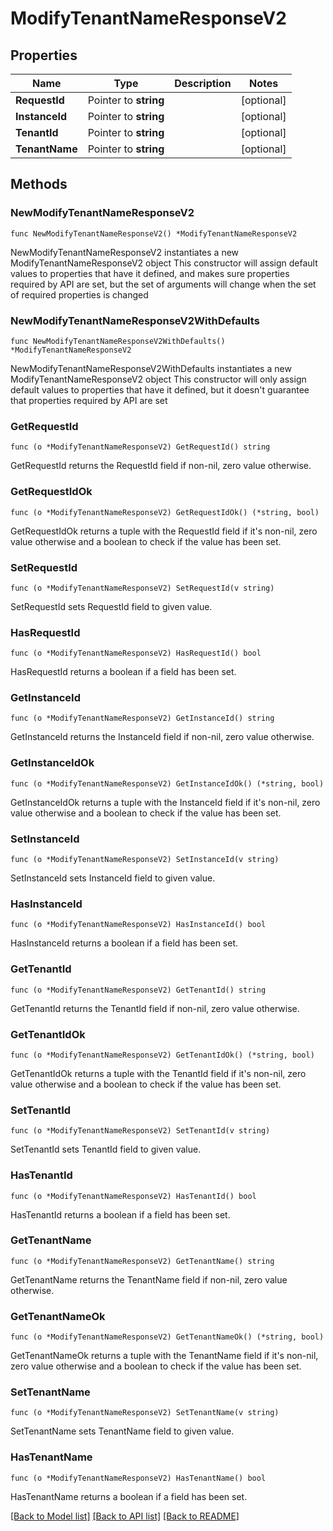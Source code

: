 # ModifyTenantNameResponseV2

## Properties

Name | Type | Description | Notes
------------ | ------------- | ------------- | -------------
**RequestId** | Pointer to **string** |  | [optional] 
**InstanceId** | Pointer to **string** |  | [optional] 
**TenantId** | Pointer to **string** |  | [optional] 
**TenantName** | Pointer to **string** |  | [optional] 

## Methods

### NewModifyTenantNameResponseV2

`func NewModifyTenantNameResponseV2() *ModifyTenantNameResponseV2`

NewModifyTenantNameResponseV2 instantiates a new ModifyTenantNameResponseV2 object
This constructor will assign default values to properties that have it defined,
and makes sure properties required by API are set, but the set of arguments
will change when the set of required properties is changed

### NewModifyTenantNameResponseV2WithDefaults

`func NewModifyTenantNameResponseV2WithDefaults() *ModifyTenantNameResponseV2`

NewModifyTenantNameResponseV2WithDefaults instantiates a new ModifyTenantNameResponseV2 object
This constructor will only assign default values to properties that have it defined,
but it doesn't guarantee that properties required by API are set

### GetRequestId

`func (o *ModifyTenantNameResponseV2) GetRequestId() string`

GetRequestId returns the RequestId field if non-nil, zero value otherwise.

### GetRequestIdOk

`func (o *ModifyTenantNameResponseV2) GetRequestIdOk() (*string, bool)`

GetRequestIdOk returns a tuple with the RequestId field if it's non-nil, zero value otherwise
and a boolean to check if the value has been set.

### SetRequestId

`func (o *ModifyTenantNameResponseV2) SetRequestId(v string)`

SetRequestId sets RequestId field to given value.

### HasRequestId

`func (o *ModifyTenantNameResponseV2) HasRequestId() bool`

HasRequestId returns a boolean if a field has been set.

### GetInstanceId

`func (o *ModifyTenantNameResponseV2) GetInstanceId() string`

GetInstanceId returns the InstanceId field if non-nil, zero value otherwise.

### GetInstanceIdOk

`func (o *ModifyTenantNameResponseV2) GetInstanceIdOk() (*string, bool)`

GetInstanceIdOk returns a tuple with the InstanceId field if it's non-nil, zero value otherwise
and a boolean to check if the value has been set.

### SetInstanceId

`func (o *ModifyTenantNameResponseV2) SetInstanceId(v string)`

SetInstanceId sets InstanceId field to given value.

### HasInstanceId

`func (o *ModifyTenantNameResponseV2) HasInstanceId() bool`

HasInstanceId returns a boolean if a field has been set.

### GetTenantId

`func (o *ModifyTenantNameResponseV2) GetTenantId() string`

GetTenantId returns the TenantId field if non-nil, zero value otherwise.

### GetTenantIdOk

`func (o *ModifyTenantNameResponseV2) GetTenantIdOk() (*string, bool)`

GetTenantIdOk returns a tuple with the TenantId field if it's non-nil, zero value otherwise
and a boolean to check if the value has been set.

### SetTenantId

`func (o *ModifyTenantNameResponseV2) SetTenantId(v string)`

SetTenantId sets TenantId field to given value.

### HasTenantId

`func (o *ModifyTenantNameResponseV2) HasTenantId() bool`

HasTenantId returns a boolean if a field has been set.

### GetTenantName

`func (o *ModifyTenantNameResponseV2) GetTenantName() string`

GetTenantName returns the TenantName field if non-nil, zero value otherwise.

### GetTenantNameOk

`func (o *ModifyTenantNameResponseV2) GetTenantNameOk() (*string, bool)`

GetTenantNameOk returns a tuple with the TenantName field if it's non-nil, zero value otherwise
and a boolean to check if the value has been set.

### SetTenantName

`func (o *ModifyTenantNameResponseV2) SetTenantName(v string)`

SetTenantName sets TenantName field to given value.

### HasTenantName

`func (o *ModifyTenantNameResponseV2) HasTenantName() bool`

HasTenantName returns a boolean if a field has been set.


[[Back to Model list]](../README.md#documentation-for-models) [[Back to API list]](../README.md#documentation-for-api-endpoints) [[Back to README]](../README.md)


